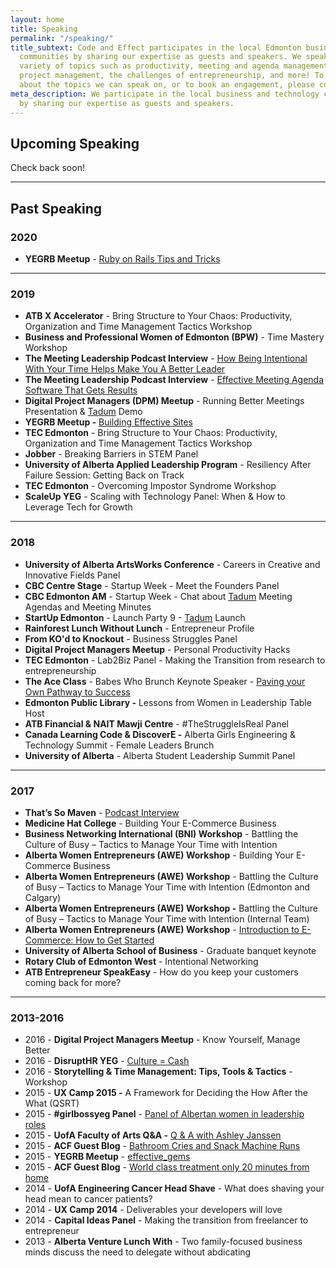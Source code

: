 ```yaml
---
layout: home
title: Speaking
permalink: "/speaking/"
title_subtext: Code and Effect participates in the local Edmonton business and technology
  communities by sharing our expertise as guests and speakers. We speak on a wide
  variety of topics such as productivity, meeting and agenda management, web development
  project management, the challenges of entrepreneurship, and more! To learn more
  about the topics we can speak on, or to book an engagement, please contact us.
meta_description: We participate in the local business and technology communities
  by sharing our expertise as guests and speakers.
---
```

## Upcoming Speaking

Check back soon!

***

## Past Speaking

### 2020

* **YEGRB Meetup** - [Ruby on Rails Tips and Tricks](https://www.youtube.com/watch?v=Ci3ViXnVCng)

***

### 2019

* **ATB X Accelerator** - Bring Structure to Your Chaos: Productivity, Organization and Time Management Tactics Workshop
* **Business and Professional Women of Edmonton (BPW)** - Time Mastery Workshop
* **The Meeting Leadership Podcast Interview** - [How Being Intentional With Your Time Helps Make You A Better Leader](https://meetingleadershipinc.com/how-being-intentional-with-your-time-helps-make-you-a-better-leader-with-ashley-janssen/)
* **The Meeting Leadership Podcast Interview** - [Effective Meeting Agenda Software That Gets Results](https://meetingleadershipinc.com/effective-meeting-agenda-software-that-gets-results-with-ashley-janssen/)
* **Digital Project Managers (DPM) Meetup** - Running Better Meetings Presentation & [Tadum](https://tadum.app/) Demo
* **YEGRB Meetup -** [Building Effective Sites](https://www.youtube.com/watch?v=ogN8brc4OZk)
* **TEC Edmonton** - Bring Structure to Your Chaos: Productivity, Organization and Time Management Tactics Workshop
* **Jobber** - Breaking Barriers in STEM Panel
* **University of Alberta Applied Leadership Program** - Resiliency After Failure Session: Getting Back on Track
* **TEC Edmonton** - Overcoming Impostor Syndrome Workshop
* **ScaleUp YEG** - Scaling with Technology Panel: When & How to Leverage Tech for Growth

***

### 2018

* **University of Alberta ArtsWorks Conference** - Careers in Creative and Innovative Fields Panel
* **CBC Centre Stage** - Startup Week - Meet the Founders Panel
* **CBC Edmonton AM** - Startup Week - Chat about [Tadum](https://tadum.app/) Meeting Agendas and Meeting Minutes
* **StartUp Edmonton** - Launch Party 9 - [Tadum](https://tadum.app/) Launch
* **Rainforest Lunch Without Lunch** - Entrepreneur Profile
* **From KO'd to Knockout** - Business Struggles Panel
* **Digital Project Managers Meetup** - Personal Productivity Hacks
* **TEC Edmonton** - Lab2Biz Panel - Making the Transition from research to entrepreneurship
* **The Ace Class** - Babes Who Brunch Keynote Speaker - [Paving your Own Pathway to Success](https://www.theaceclass.com/posts//paving-your-own-path-to-success)
* **Edmonton Public Library -** Lessons from Women in Leadership Table Host
* **ATB Financial & NAIT Mawji Centre** - #TheStruggleIsReal Panel
* **Canada Learning Code & DiscoverE -** Alberta Girls Engineering & Technology Summit - Female Leaders Brunch
* **University of Alberta** - Alberta Student Leadership Summit Panel

***

### 2017

* **That’s So Maven** - [Podcast Interview](https://podcast.app/ashley-janssen-e26761974/)
* **Medicine Hat College** - Building Your E-Commerce Business
* **Business Networking International (BNI) Workshop** - Battling the Culture of Busy – Tactics to Manage Your Time with Intention
* **Alberta Women Entrepreneurs (AWE) Workshop** - Building Your E-Commerce Business
* **Alberta Women Entrepreneurs (AWE) Workshop** - Battling the Culture of Busy – Tactics to Manage Your Time with Intention (Edmonton and Calgary)
* **Alberta Women Entrepreneurs (AWE) Workshop -** Battling the Culture of Busy – Tactics to Manage Your Time with Intention (Internal Team)
* **Alberta Women Entrepreneurs (AWE) Workshop** - [Introduction to E-Commerce: How to Get Started](https://www.eventbrite.ca/e/introduction-to-e-commerce-how-to-get-started-yeg-april-26th-2017-tickets-33635336196?aff=ehomesaved)
* **University of Alberta School of Business** - Graduate banquet keynote
* **Rotary Club of Edmonton West** - Intentional Networking
* **ATB Entrepreneur SpeakEasy** - How do you keep your customers coming back for more?

***

### 2013-2016

* 2016 - **Digital Project Managers Meetup** - Know Yourself, Manage Better
* 2016 - **DisruptHR YEG** - [Culture = Cash](https://vimeo.com/170539602)
* 2016 - **Storytelling & Time Management: Tips, Tools & Tactics** - Workshop
* 2015 - **UX Camp 2015 -** A Framework for Deciding the How After the What (QSRT)
* 2015 - **#girlbossyeg Panel** - [Panel of Albertan women in leadership roles](https://www.youtube.com/watch?v=qde1xxOf9Rs)
* 2015 - **UofA Faculty of Arts Q&A -** [Q & A with Ashley Janssen](https://uofa.ualberta.ca/arts/faculty-news/2015/february/q-a-with-ashley-janssen-arts-alumna-and-co-owner-of-web-start-up-agilestyle)
* 2015 - **ACF Guest Blog** - [Bathroom Cries and Snack Machine Runs](http://albertacancer.tumblr.com/post/108915308328/bathroom-cries-and-snack-machine-runs-supporting)
* 2015 - **YEGRB Meetup** - [effective_gems](https://docs.google.com/a/agilestyle.com/presentation/d/1RSWghH5SPGulvag6jJ4hPwNc4wTmWwPkRRWvV7cRkQ0/edit?usp=drive_web)
* 2015 - **ACF Guest Blog** - [World class treatment only 20 minutes from home](http://albertacancer.tumblr.com/post/107324138964/world-class-treatment-only-20-minutes-from-home)
* 2014 - **UofA Engineering Cancer Head Shave** - What does shaving your head mean to cancer patients?
* 2014 - **UX Camp 2014** - Deliverables your developers will love
* 2014 - **Capital Ideas Panel** - Making the transition from freelancer to entrepreneur
* 2013 - **Alberta Venture Lunch With** - Two family-focused business minds discuss the need to delegate without abdicating
